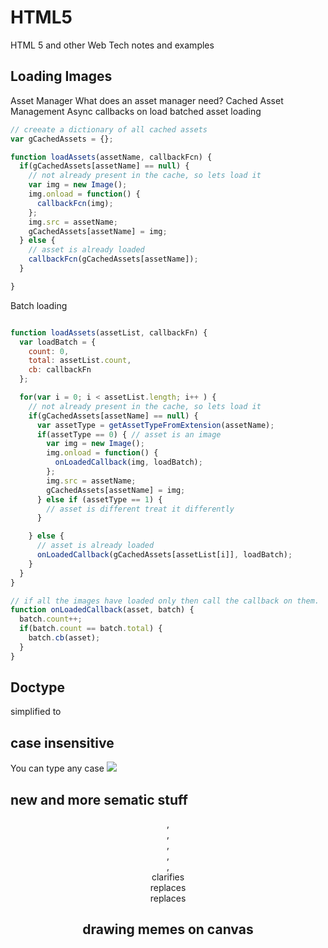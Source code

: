 # HTML5
HTML 5 and other Web Tech notes and examples

## Loading Images
Asset Manager
What does an asset manager need?
Cached Asset Management
Async callbacks on load
batched asset loading

```js
// creeate a dictionary of all cached assets
var gCachedAssets = {};

function loadAssets(assetName, callbackFcn) {
  if(gCachedAssets[assetName] == null) {
    // not already present in the cache, so lets load it
    var img = new Image();
    img.onload = function() {
      callbackFcn(img);
    };
    img.src = assetName;
    gCachedAssets[assetName] = img;
  } else {
    // asset is already loaded
    callbackFcn(gCachedAssets[assetName]);
  }

}
```
Batch loading

```js

function loadAssets(assetList, callbackFn) {
  var loadBatch = {
    count: 0,
    total: assetList.count,
    cb: callbackFn
  };

  for(var i = 0; i < assetList.length; i++ ) {
    // not already present in the cache, so lets load it
    if(gCachedAssets[assetName] == null) {
      var assetType = getAssetTypeFromExtension(assetName);
      if(assetType == 0) { // asset is an image
        var img = new Image();
        img.onload = function() {
          onLoadedCallback(img, loadBatch);
        };
        img.src = assetName;
        gCachedAssets[assetName] = img;
      } else if (assetType == 1) {
        // asset is different treat it differently
      }

    } else {
      // asset is already loaded
      onLoadedCallback(gCachedAssets[assetList[i]], loadBatch);
    }
  }
}

// if all the images have loaded only then call the callback on them.
function onLoadedCallback(asset, batch) {
  batch.count++;
  if(batch.count == batch.total) {
    batch.cb(asset);
  }
}
```


## Doctype
simplified to
<!doctype html>

## case insensitive
You can type any case
<iMg SRc="xyz.png" />

## new and more sematic stuff
<header>, <nav>, <article>, <section>, <footer>, <aside>
<section> clarifies <div>
<article> replaces <div id="content">
<aside> replaces <div id="sidebar">


## drawing memes on canvas

